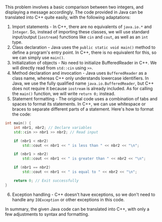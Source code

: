 This problem involves a basic comparison between two integers, and displaying a message accordingly. The code provided in Java can be translated into C++ quite easily, with the following adaptations:

1. Import statements - In C++, there are no equivalents of `java.io.*` and `Integer`. So, instead of importing these classes, we will use standard input/output (`iostream`) functions like `cin` and `cout`, as well as an `int` type.
2. Class declaration - Java uses the `public static void main()` method to define a program's entry point. In C++, there is no equivalent for this, so we can simply use `main()`.
3. Initialization of objects - No need to initialize BufferedReader in C++. We will directly read from `std::cin` using `>>`.
4. Method declaration and invocation - Java uses `BufferedReader` as a class name, whereas C++ only understands lowercase identifiers. In Java, we use the fully qualified name `java.io.BufferedReader`, but C++ does not require it because `iostream` is already included. As for calling the `main()` function, we will write `return 0;` instead.
5. Statement formatting - The original code uses a combination of tabs and spaces to format its statements. In C++, we can use whitespace or braces to separate different parts of a statement. Here's how to format the code:
```cpp
int main() {
    int nbr1, nbr2; // Declare variables
    std::cin >> nbr1 >> nbr2; // Read input

    if (nbr1 < nbr2)
        std::cout << nbr1 << " is less than " << nbr2 << "\n";

    if (nbr1 > nbr2)
        std::cout << nbr1 << " is greater than " << nbr2 << "\n";

    if (nbr1 == nbr2)
        std::cout << nbr1 << " is equal to " << nbr2 << "\n";

    return 0; // Exit successfully
}
```
6. Exception handling - C++ doesn't have exceptions, so we don't need to handle any `IOException` or other exceptions in this code.

In summary, the given Java code can be translated into C++, with only a few adjustments to syntax and formatting.
